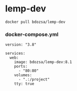 # lemp-dev

`docker pull bdozsa/lemp-dev`

### docker-compose.yml
```
version: "3.8"

services:
  web:
    image: bdozsa/lemp-dev:8.1
    ports:
      - "80:80"
    volumes:
      - ".:/project"
    tty: true
```
